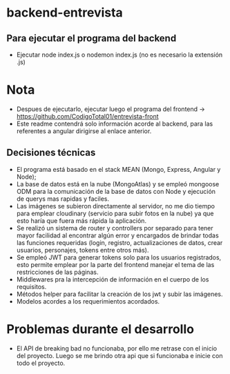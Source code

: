 # backend-entrevista

## Para ejecutar el programa del backend
* Ejecutar node index.js o nodemon index.js (no es necesario la extensión .js)

# Nota
* Despues de ejecutarlo, ejecutar luego el programa del frontend → https://github.com/CodigoTotal01/entrevista-front
* Este readme contendrá solo información acorde al backend, para las referentes a angular dirigirse al enlace anterior.
## Decisiones técnicas
* El programa está basado en el stack MEAN (Mongo, Express, Angular y Node);
* La base de datos está en la nube (MongoAtlas) y se empleó mongoose ODM para la comunicación de la base de datos con Node y ejecución de querys mas rapidas y faciles.
* Las imágenes se subieron directamente al servidor, no me dio tiempo para emplear cloudinary (servicio para subir fotos en la nube) ya que esto  haría que fuera más rápida la aplicación.
* Se realizó un sistema de router y controllers por separado para tener mayor facilidad al encontrar algún error y encargados de brindar todas las funciones requeridas
(login, registro, actualizaciones de datos, crear usuarios, personajes, tokens entre otros más).
* Se empleó JWT para generar tokens solo para los usuarios registrados, esto permite emplear por la parte del frontend manejar el tema de las restricciones de las páginas.
* Middlewares pra la intercepción de información en el cuerpo de los requisitos. 
* Métodos helper para facilitar la creación de los jwt y subir las imágenes.
* Modelos acordes a los requerimientos acordados.

# Problemas durante el desarrollo
* El API de breaking bad no funcionaba, por ello me retrase con el inicio del proyecto. Luego se me brindo otra api que si funcionaba e inicie con todo el proyecto.

